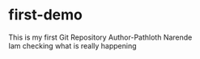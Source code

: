 # first-demo
This is my first Git Repository
Author-Pathloth Narende<br>
Iam checking what is really happening 
